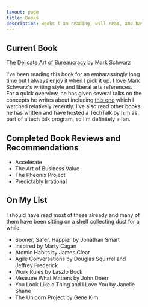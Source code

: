 ```yaml
---
layout: page
title: Books
description: Books I am reading, will read, and have reviewed
---
```

<html>
<head>
<style>
body {margin: 25px 250px 75px 250px;
}
</style>
</head>

<body>
<h2> Current Book</h2>
<a href="https://www.amazon.com/Delicate-Art-Bureaucracy-Transformation-Wrestler-ebook/dp/B086XM4WCK">The Delicate Art of Bureaucracy</a> by Mark Schwarz
<p> I've been reading this book for an embarassingly long time but I always enjoy it when I pick it up. I love Mark Schwarz's writing style and liberal arts references. For a quick overview, he has given several talks on the concepts he writes about including <a href="https://www.youtube.com/watch?v=QwHVlJtqhaI"> this one</a> which I watched relatively recently. I've also read other books he has written and have hosted a TechTalk by him as part of a tech talk program, so I'm definitely a fan.
</p>

<h2> Completed Book Reviews and Recommendations</h2>
<ul>
  <li> Accelerate</li>
  <li> The Art of Business Value</li>
  <li> The Pheonix Project</li>
  <li> Predictably Irrational</li>
</ul>

<h2> On My List</h2>
<p> I should have read most of these already and many of them have been sitting on a shelf collecting dust for a while.</p>
<ul>
  <li> Sooner, Safer, Happier by Jonathan Smart</li>
  <li> Inspired by Marty Cagan</li>
  <li> Atomic Habits by James Clear</li>
  <li> Agile Conversations by Douglas Squirrel and Jeffrey Frederick</li>
  <li> Work Rules by Laszlo Bock</li>
  <li> Measure What Matters by John Doerr</li>
  <li> You Look Like a Thing and I Love You by Janelle Shane</li>
  <li> The Unicorn Project by Gene Kim</li>
</ul>
</body>
</html>
